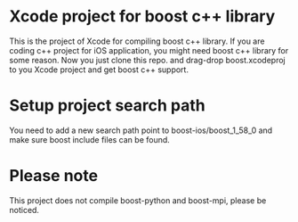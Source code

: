 # Xcode project for boost c++ library

This is the project of Xcode for compiling boost c++ library. If you are coding c++ project for iOS application, you might need boost c++ library for some reason. Now you just clone this repo. and drag-drop boost.xcodeproj to you Xcode project and get boost c++ support.

# Setup project search path

You need to add a new search path point to boost-ios/boost_1_58_0 and make sure boost include files can be found.

# Please note

This project does not compile boost-python and boost-mpi, please be noticed.
